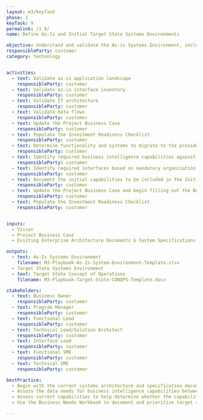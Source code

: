 ```yaml
---
layout: m3/keyTask
phase: 1
keyTask: 9
permalink: /1.9/
name: Define As-Is and Initial Target State Systems Environments

objective: Understand and validate the As-is Systems Environment, including applications, interfaces, data management, and security needs, and draft the initial high-level Target State Systems Environment.
responsibleParty: customer
category: technology


activities:
  - text: Validate as-is application landscape
    responsibleParty: customer
  - text: Validate as-is interface inventory
    responsibleParty: customer
  - text: Validate IT architecture
    responsibleParty: customer
  - text: Validate data flows
    responsibleParty: customer
  - text: Update the Project Business Case
    responsibleParty: customer
  - text: Populate the Investment Readiness Checklist
    responsibleParty: customer
  - text: Determine functionality and systems to migrate to the provider and those that will be retained
    responsibleParty: customer
  - text: Identify required business intelligence capabilities against the <a href="https://ussm.gsa.gov/fibf/">Federal Integrated Business Framework (FIBF)</a> and legacy data management strategy to support reporting needs
    responsibleParty: customer 
  - text: Identify required interfaces based on mandatory organization activities
    responsibleParty: customer
  - text: Document the initial capabilities to be included in the Initial Target State Concept of Operations
    responsibleParty: customer
  - text: Update the Project Business Case and begin filling out the Business Needs Workbook
    responsibleParty: customer
  - text: Populate the Investment Readiness Checklist
    responsibleParty: customer


inputs:
  - Vision
  - Project Business Case
  - Existing Enterprise Architecture Documents & System Specifications

outputs:
  - text: As-Is Systems Environment
    filename: M3-Playbook-As-Is-System-Environment-Template.xlsx
  - Target State Systems Environment
  - text: Target State Concept of Operations
    filename: M3-Playbook-Target-State-CONOPS-Template.docx

stakeholders:
  - text: Business Owner
    responsibleParty: customer
  - text: Program Manager
    responsibleParty: customer
  - text: Functional Lead
    responsibleParty: customer
  - text: Technical Lead/Solution Architect
    responsibleParty: customer
  - text: Interface Lead
    responsibleParty: customer
  - text: Functional SME
    responsibleParty: customer
  - text: Technical SME
    responsibleParty: customer

bestPractice:
  - Begin with the current systems architecture and specification documents to understand as-is systems environment
  - Assess the data needs for business intelligence capabilities between mission and mission-support systems
  - Assess current capabilities to help determine whether the capability should be developed internally or migrated to the provider
  - Use the Business Needs Workbook to document and prioritize target systems/services including performance capabilities for implementation based on customer’s prioritization 

---
```

